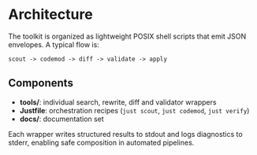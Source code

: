 # Architecture

The toolkit is organized as lightweight POSIX shell scripts that emit JSON envelopes. A typical flow is:

```
scout -> codemod -> diff -> validate -> apply
```

## Components
- **tools/**: individual search, rewrite, diff and validator wrappers
- **Justfile**: orchestration recipes (`just scout`, `just codemod`, `just verify`)
- **docs/**: documentation set

Each wrapper writes structured results to stdout and logs diagnostics to stderr, enabling safe composition in automated pipelines.
